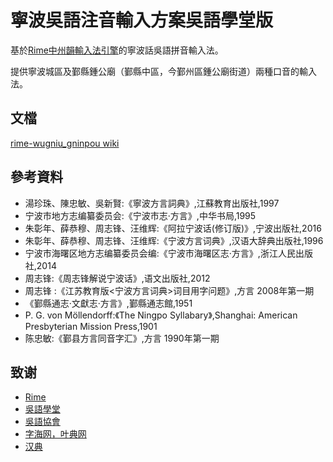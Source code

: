 # 寧波吳語注音輸入方案吳語學堂版



基於[Rime中州韻輸入法引擎](https://rime.im/)的寧波話吳語拼音輸入法。

提供寧波城區及鄞縣鍾公廟（鄞縣中區，今鄞州區鍾公廟街道）兩種口音的輸入法。

## 文檔

[rime-wugniu_gninpou wiki](https://github.com/shinzoqchiuq/rime-wugniu_gninpou/wiki)

## 參考資料

- 湯珍珠、陳忠敏、吳新賢:《寧波方言詞典》,江蘇教育出版社,1997
- 宁波市地方志编纂委员会:《宁波市志·方言》,中华书局,1995
- 朱彰年、薛恭穆、周志锋、汪维辉:《阿拉宁波话(修订版)》,宁波出版社,2016
- 朱彰年、薛恭穆、周志锋、汪维辉:《宁波方言词典》,汉语大辞典出版社,1996
- 宁波市海曙区地方志编纂委员会编:《宁波市海曙区志·方言》,浙江人民出版社,2014
- 周志锋:《周志锋解说宁波话》,语文出版社,2012
- 周志锋 :《江苏教育版<宁波方言词典>词目用字问题》,方言 2008年第一期
- 《鄞縣通志·文獻志·方言》,鄞縣通志館,1951
- P. G. von Möllendorff:《The Ningpo Syllabary》,Shanghai: American Presbyterian Mission Press,1901
- 陈忠敏:《鄞县方言同音字汇》,方言 1990年第一期

## 致谢

- [Rime](https://rime.im/)
- [吳語學堂](https://www.wugniu.com/)
- [吳語協會](http://wu-chinese.com/bbs/forum.php)
- [字海网，叶典网](http://yedict.com/)
- [汉典](http://www.zdic.net/)